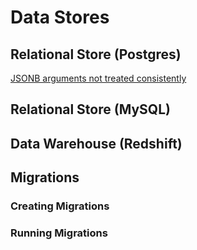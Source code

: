 # Data Stores

## Relational Store (Postgres)
[JSONB arguments not treated consistently](https://github.com/brianc/node-postgres/issues/2012)

## Relational Store (MySQL)

## Data Warehouse (Redshift)

## Migrations

### Creating Migrations

### Running Migrations

